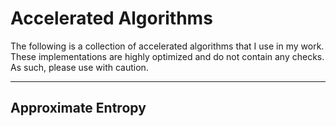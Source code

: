 # Accelerated Algorithms

The following is a collection of accelerated algorithms that I use in my work. These implementations are highly optimized and do not contain any checks. As such, please
use with caution.

---

## Approximate Entropy


